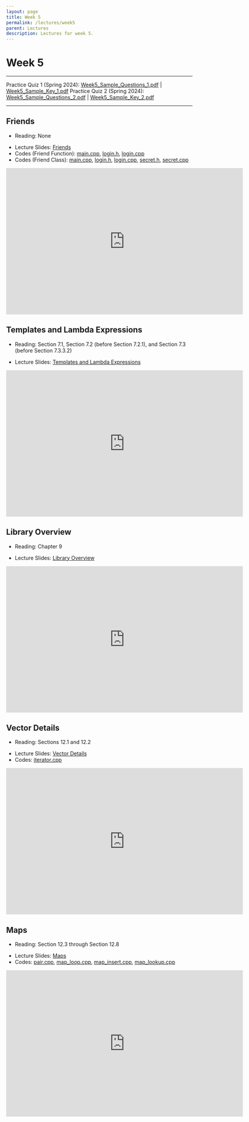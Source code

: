 ```yaml
---
layout: page
title: Week 5
permalink: /lectures/week5
parent: Lectures
description: Lectures for week 5.
---
```


# Week 5

---

Practice Quiz 1 (Spring 2024): [Week5_Sample_Questions_1.pdf](../assets/week5/quizzes/Week5_Sample_Questions_1.pdf) | [Week5_Sample_Key_1.pdf](../assets/week5/quizzes/Week5_Sample_Key_1.pdf)
Practice Quiz 2 (Spring 2024): [Week5_Sample_Questions_2.pdf](../assets/week5/quizzes/Week5_Sample_Questions_2.pdf) | [Week5_Sample_Key_2.pdf](../assets/week5/quizzes/Week5_Sample_Key_2.pdf)

---

## Friends
* Reading: None
<!-- * [Lecture slides (Friends)](https://docs.google.com/presentation/d/1EtCWxGtGsXr5Woz5zijJugc69vr0q8NiQngVRcN9ogc/edit?usp=sharing) -->
* Lecture Slides: [Friends](../assets/week5/slides/Friends.pdf)
* Codes (Friend Function): [main.cpp](../assets/week5/codes/ff/main.cpp), [login.h](../assets/week5/codes/ff/login.h), [login.cpp](../assets/week5/codes/ff/login.cpp)
* Codes (Friend Class): [main.cpp](../assets/week5/codes/fc/main.cpp), [login.h](../assets/week5/codes/fc/login.h), [login.cpp](../assets/week5/codes/fc/login.cpp), [secret.h](../assets/week5/codes/fc/secret.h), [secret.cpp](../assets/week5/codes/fc/secret.cpp)

<div align="center">
<iframe id="kaltura_player" src="https://cdnapisec.kaltura.com/p/811482/sp/81148200/embedIframeJs/uiconf_id/27551951/partner_id/811482?iframeembed=true&playerId=kaltura_player&entry_id=1_16we9v85&flashvars[streamerType]=auto&amp;flashvars[localizationCode]=en&amp;flashvars[sideBarContainer.plugin]=true&amp;flashvars[sideBarContainer.position]=left&amp;flashvars[sideBarContainer.clickToClose]=true&amp;flashvars[chapters.plugin]=true&amp;flashvars[chapters.layout]=vertical&amp;flashvars[chapters.thumbnailRotator]=false&amp;flashvars[streamSelector.plugin]=true&amp;flashvars[EmbedPlayer.SpinnerTarget]=videoHolder&amp;flashvars[dualScreen.plugin]=true&amp;flashvars[hotspots.plugin]=1&amp;flashvars[Kaltura.addCrossoriginToIframe]=true&amp;&wid=1_j4t84nzo" width="640" height="396" allowfullscreen webkitallowfullscreen mozAllowFullScreen allow="autoplay *; fullscreen *; encrypted-media *" sandbox="allow-downloads allow-forms allow-same-origin allow-scripts allow-top-navigation allow-pointer-lock allow-popups allow-modals allow-orientation-lock allow-popups-to-escape-sandbox allow-presentation allow-top-navigation-by-user-activation" frameborder="0" title="CSE 232 - Friends"></iframe>
</div>

## Templates and Lambda Expressions
* Reading: Section 7.1, Section 7.2 (before Section 7.2.1), and Section 7.3 (before Section 7.3.3.2)
<!-- * [Lecture slides (Templates and Parameterized Types)](https://docs.google.com/presentation/d/112G5trb9Jxa2R5WCDJhKgOKz5U-f8tNao3GpMXnz9aM/edit?usp=sharing) -->
* Lecture Slides: [Templates and Lambda Expressions](../assets/week5/slides/Templates%20and%20Lambda%20Expressions.pdf)

<div align="center">
<iframe id="kaltura_player" src="https://cdnapisec.kaltura.com/p/811482/sp/81148200/embedIframeJs/uiconf_id/27551951/partner_id/811482?iframeembed=true&playerId=kaltura_player&entry_id=1_jfb4ofea&flashvars[streamerType]=auto&amp;flashvars[localizationCode]=en&amp;flashvars[sideBarContainer.plugin]=true&amp;flashvars[sideBarContainer.position]=left&amp;flashvars[sideBarContainer.clickToClose]=true&amp;flashvars[chapters.plugin]=true&amp;flashvars[chapters.layout]=vertical&amp;flashvars[chapters.thumbnailRotator]=false&amp;flashvars[streamSelector.plugin]=true&amp;flashvars[EmbedPlayer.SpinnerTarget]=videoHolder&amp;flashvars[dualScreen.plugin]=true&amp;flashvars[hotspots.plugin]=1&amp;flashvars[Kaltura.addCrossoriginToIframe]=true&amp;&wid=1_kosqw5xo" width="640" height="396" allowfullscreen webkitallowfullscreen mozAllowFullScreen allow="autoplay *; fullscreen *; encrypted-media *" sandbox="allow-downloads allow-forms allow-same-origin allow-scripts allow-top-navigation allow-pointer-lock allow-popups allow-modals allow-orientation-lock allow-popups-to-escape-sandbox allow-presentation allow-top-navigation-by-user-activation" frameborder="0" title="CSE 232 - Templates and Lambda Expressions"></iframe>
</div>

## Library Overview
* Reading: Chapter 9
<!-- * [Lecture slides (Library Overview)](https://docs.google.com/presentation/d/1IwrcXqnzcN0d7rnmT7vc8xQpvkvhh-uDxN4Uw4GXNi4/edit?usp=sharing) -->
* Lecture Slides: [Library Overview](../assets/week5/slides/Library%20Overview.pdf)

<div align="center">
<iframe id="kaltura_player" src="https://cdnapisec.kaltura.com/p/811482/sp/81148200/embedIframeJs/uiconf_id/27551951/partner_id/811482?iframeembed=true&playerId=kaltura_player&entry_id=1_v7pw3k64&flashvars[streamerType]=auto&amp;flashvars[localizationCode]=en&amp;flashvars[sideBarContainer.plugin]=true&amp;flashvars[sideBarContainer.position]=left&amp;flashvars[sideBarContainer.clickToClose]=true&amp;flashvars[chapters.plugin]=true&amp;flashvars[chapters.layout]=vertical&amp;flashvars[chapters.thumbnailRotator]=false&amp;flashvars[streamSelector.plugin]=true&amp;flashvars[EmbedPlayer.SpinnerTarget]=videoHolder&amp;flashvars[dualScreen.plugin]=true&amp;flashvars[hotspots.plugin]=1&amp;flashvars[Kaltura.addCrossoriginToIframe]=true&amp;&wid=1_y2y3fpor" width="640" height="396" allowfullscreen webkitallowfullscreen mozAllowFullScreen allow="autoplay *; fullscreen *; encrypted-media *" sandbox="allow-downloads allow-forms allow-same-origin allow-scripts allow-top-navigation allow-pointer-lock allow-popups allow-modals allow-orientation-lock allow-popups-to-escape-sandbox allow-presentation allow-top-navigation-by-user-activation" frameborder="0" title="CSE 232 - Library Overview"></iframe>
</div>

## Vector Details
* Reading: Sections 12.1 and 12.2
<!-- * [Lecture slides (Vector Details)](https://docs.google.com/presentation/d/1SFyNC08rkyYQalLXgsvhiv3eQCFX-LJjWpMG-XHKpdg/edit?usp=sharing) -->
* Lecture Slides: [Vector Details](../assets/week5/slides/Vector%20Details.pdf)
* Codes: [iterator.cpp](../assets/week5/codes/iterator.cpp)

<div align="center">
<iframe id="kaltura_player" src="https://cdnapisec.kaltura.com/p/811482/sp/81148200/embedIframeJs/uiconf_id/27551951/partner_id/811482?iframeembed=true&playerId=kaltura_player&entry_id=1_sub8argx&flashvars[streamerType]=auto&amp;flashvars[localizationCode]=en&amp;flashvars[sideBarContainer.plugin]=true&amp;flashvars[sideBarContainer.position]=left&amp;flashvars[sideBarContainer.clickToClose]=true&amp;flashvars[chapters.plugin]=true&amp;flashvars[chapters.layout]=vertical&amp;flashvars[chapters.thumbnailRotator]=false&amp;flashvars[streamSelector.plugin]=true&amp;flashvars[EmbedPlayer.SpinnerTarget]=videoHolder&amp;flashvars[dualScreen.plugin]=true&amp;flashvars[hotspots.plugin]=1&amp;flashvars[Kaltura.addCrossoriginToIframe]=true&amp;&wid=1_el4efteq" width="640" height="396" allowfullscreen webkitallowfullscreen mozAllowFullScreen allow="autoplay *; fullscreen *; encrypted-media *" sandbox="allow-downloads allow-forms allow-same-origin allow-scripts allow-top-navigation allow-pointer-lock allow-popups allow-modals allow-orientation-lock allow-popups-to-escape-sandbox allow-presentation allow-top-navigation-by-user-activation" frameborder="0" title="CSE 232 - Vector Details"></iframe>
</div>

## Maps
* Reading: Section 12.3 through Section 12.8
<!-- * [Lecture slides (Maps)](https://docs.google.com/presentation/d/1a-2cYXl0kjCLFDRcj46tc32BbHiVBd9bD_aXyOo6Xl4/edit?usp=sharing) -->
* Lecture Slides: [Maps](../assets/week5/slides/Maps.pdf)
* Codes: [pair.cpp](../assets/week5/codes/pair.cpp), [map_loop.cpp](../assets/week5/codes/map_loop.cpp), [map_insert.cpp](../assets/week5/codes/map_insert.cpp), [map_lookup.cpp](../assets/week5/codes/map_lookup.cpp)

<div align="center">
<iframe id="kaltura_player" src="https://cdnapisec.kaltura.com/p/811482/sp/81148200/embedIframeJs/uiconf_id/27551951/partner_id/811482?iframeembed=true&playerId=kaltura_player&entry_id=1_qryatotr&flashvars[streamerType]=auto&amp;flashvars[localizationCode]=en&amp;flashvars[sideBarContainer.plugin]=true&amp;flashvars[sideBarContainer.position]=left&amp;flashvars[sideBarContainer.clickToClose]=true&amp;flashvars[chapters.plugin]=true&amp;flashvars[chapters.layout]=vertical&amp;flashvars[chapters.thumbnailRotator]=false&amp;flashvars[streamSelector.plugin]=true&amp;flashvars[EmbedPlayer.SpinnerTarget]=videoHolder&amp;flashvars[dualScreen.plugin]=true&amp;flashvars[hotspots.plugin]=1&amp;flashvars[Kaltura.addCrossoriginToIframe]=true&amp;&wid=1_lizeyma5" width="640" height="396" allowfullscreen webkitallowfullscreen mozAllowFullScreen allow="autoplay *; fullscreen *; encrypted-media *" sandbox="allow-downloads allow-forms allow-same-origin allow-scripts allow-top-navigation allow-pointer-lock allow-popups allow-modals allow-orientation-lock allow-popups-to-escape-sandbox allow-presentation allow-top-navigation-by-user-activation" frameborder="0" title="CSE 232 - Maps"></iframe>
</div>